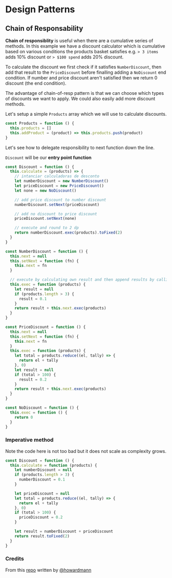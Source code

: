 # Design Patterns

## Chain of Responsability

**Chain of responsiblity** is useful when there are a cumulative series of methods. In this example we have a discount calculator which is cumulative based on various conditions the products basket satisfies e.g. `> 3 items` adds 10% discount or `> $100 spend` adds 20% discount.

To calculate the discount we first check if it satisfies `NumberDiscount`, then add that result to the `PriceDiscount` before finalling adding a `NoDiscount` end condition. If number and price discount aren't satisfied then we return 0 discount (the end condition).

The advantage of chain-of-resp pattern is that we can choose which types of discounts we want to apply. We could also easily add more discount methods.

Let's setup a simple `Products` array which we will use to calculate discounts.

```js
const Products = function () {
  this.products = []
  this.addProduct = (product) => this.products.push(product)
}
```

Let's see how to delegate responsibility to next function down the line.

`Discount` will be our **entry point function**

```js
const Discount = function () {
  this.calculate = (products) => {
    // intanciar calculadoras de desconto
    let numberDiscount = new NumberDiscount()
    let priceDiscount = new PriceDiscount()
    let none = new NoDiscount()

    // add price discount to number discount
    numberDiscount.setNext(priceDiscount)

    // add no discount to price discount
    priceDiscount.setNext(none)

    // execute and round to 2 dp
    return numberDiscount.exec(products).toFixed(2)
  }
}
```

```js
const NumberDiscount = function () {
  this.next = null
  this.setNext = function (fn) {
    this.next = fn
  }

  // execute by calculating own result and then append results by calling next
  this.exec = function (products) {
    let result = null
    if (products.length > 3) {
      result = 0.1
    }
    return result + this.next.exec(products)
  }
}
```

```js
const PriceDiscount = function () {
  this.next = null
  this.setNext = function (fn) {
    this.next = fn
  }
  this.exec = function (products) {
    let total = products.reduce((el, tally) => {
      return el + tally
    }, 0)
    let result = null
    if (total > 100) {
      result = 0.2
    }
    return result + this.next.exec(products)
  }
}
```

```js
const NoDiscount = function () {
  this.exec = function () {
    return 0
  }
}
```

### Imperative method

Note the code here is not too bad but it does not scale as complexity grows.

```js
const Discount = function () {
  this.calculate = function (products) {
    let numberDiscount = null
    if (products.length > 3) {
      numberDiscount = 0.1
    }

    let priceDiscount = null
    let total = products.reduce((el, tally) => {
      return el + tally
    }, 0)
    if (total > 100) {
      priceDiscount = 0.2
    }

    let result = numberDiscount + priceDiscount
    return result.toFixed(2)
  }
}
```

### Credits

From this [repo](https://github.com/howardmann/node-design-patterns/blob/master/chain-of-resp/index.js) written by [@howardmann](https://github.com/howardmann)

